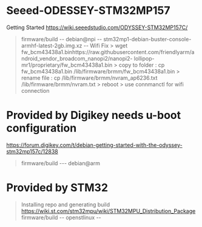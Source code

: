 # Seeed-ODESSEY-STM32MP157
Getting Started 
https://wiki.seeedstudio.com/ODYSSEY-STM32MP157C/
> firmware/build -- debian@npi -- stm32mp1-debian-buster-console-armhf-latest-2gb.img.xz 
    -- Wifi Fix
    > wget fw_bcm43438a1.binhttps://raw.githubusercontent.com/friendlyarm/android_vendor_broadcom_nanopi2/nanopi2-             lollipop-mr1/proprietary/fw_bcm43438a1.bin
    > copy to folder : cp fw_bcm43438a1.bin /lib/firmware/brmm/fw_bcm43438a1.bin
    > rename file : cp /lib/firmware/brmm/nvram_ap6236.txt /lib/firmware/brmm/nvram.txt
    > reboot
    > use connmanctl for wifi connection

# Provided by Digikey needs u-boot configuration
https://forum.digikey.com/t/debian-getting-started-with-the-odyssey-stm32mp157c/12838
> firmware/build --- debian@arm 

# Provided by STM32 
> Installing repo and generating build
https://wiki.st.com/stm32mpu/wiki/STM32MPU_Distribution_Package
> firmware/build -- openstlinux -- 
